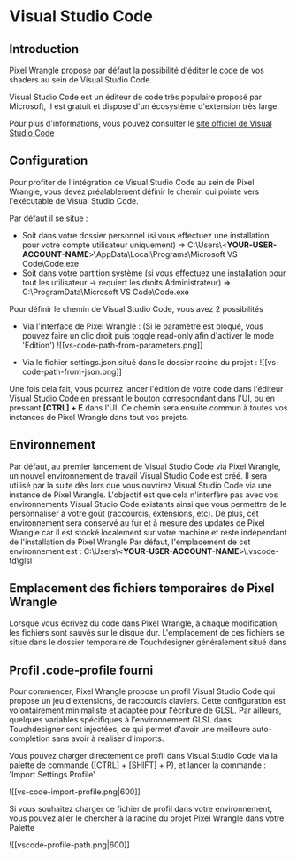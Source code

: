 # Visual Studio Code

## Introduction

Pixel Wrangle propose par défaut la possibilité d'éditer le code de vos shaders au sein de Visual Studio Code.

Visual Studio Code est un éditeur de code très populaire proposé par Microsoft, il est gratuit et dispose d'un écosystème d'extension très large.

Pour plus d'informations, vous pouvez consulter le [site officiel de Visual Studio Code](https://code.visualstudio.com)


## Configuration

Pour profiter de l'intégration de Visual Studio Code au sein de Pixel Wrangle, vous devez préalablement définir le chemin qui pointe vers l'exécutable de Visual Studio Code.

Par défaut il se situe :

- Soit dans votre dossier personnel (si vous effectuez une installation pour votre compte utilisateur uniquement) => C:\\Users\\<**YOUR-USER-ACCOUNT-NAME**>\\AppData\\Local\\Programs\\Microsoft VS Code\\Code.exe
- Soit dans votre partition système (si vous effectuez une installation pour tout les utilisateur ->  requiert les droits Administrateur) => C:\\ProgramData\\Microsoft VS Code\\Code.exe

Pour définir le chemin de Visual Studio Code, vous avez 2 possibilités

- Via l'interface de Pixel Wrangle : (Si le paramètre est bloqué, vous pouvez faire un clic droit puis toggle read-only afin d'activer le mode 'Edition')
![[vs-code-path-from-parameters.png]]

- Via le fichier settings.json situé dans le dossier racine du projet :
![[vs-code-path-from-json.png]]

Une fois cela fait, vous pourrez lancer l'édition de votre code dans l'éditeur Visual Studio Code en pressant le bouton correspondant dans l'UI, ou en pressant **[CTRL] + E** dans l'UI.
Ce chemin sera ensuite commun à toutes vos instances de Pixel Wrangle dans tout vos projets.

## Environnement

Par défaut, au premier lancement de Visual Studio Code via Pixel Wrangle, un nouvel environnement de travail Visual Studio Code est créé.
Il sera utilisé par la suite dès lors que vous ouvrirez Visual Studio Code via une instance de Pixel Wrangle.
L'objectif est que cela n'interfère pas avec vos environnements Visual Studio Code existants ainsi que vous permettre de le personnaliser à votre goût (raccourcis, extensions, etc).
De plus, cet environnement sera conservé au fur et à mesure des updates de Pixel Wrangle car il est stocké localement sur votre machine et reste indépendant de l'installation de Pixel Wrangle
Par défaut, l'emplacement de cet environnement est : C:\\Users\\<**YOUR-USER-ACCOUNT-NAME**>\\.vscode-td\\glsl

## Emplacement des fichiers temporaires de Pixel Wrangle

Lorsque vous écrivez du code dans Pixel Wrangle, à chaque modification, les fichiers sont sauvés sur le disque dur.
L'emplacement de ces fichiers se situe dans le dossier temporaire de Touchdesigner généralement situé dans

## Profil .code-profile fourni

Pour commencer, Pixel Wrangle propose un profil Visual Studio Code qui propose un jeu d'extensions, de raccourcis claviers. Cette configuration est volontairement minimaliste et adaptée pour l'écriture de GLSL. Par ailleurs, quelques variables spécifiques à l'environnement GLSL dans Touchdesigner sont injectées, ce qui permet d'avoir une meilleure auto-complétion sans avoir à réaliser d'imports.

Vous pouvez charger directement ce profil dans Visual Studio Code via la palette de commande ([CTRL] + [SHIFT] + P), et lancer la commande : 'Import Settings Profile'

![[vs-code-import-profile.png|600]]

Si vous souhaitez charger ce fichier de profil dans votre environnement, vous pouvez aller le chercher à la racine du projet Pixel Wrangle dans votre Palette

![[vscode-profile-path.png|600]]